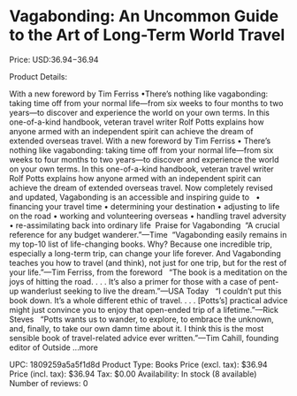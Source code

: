 # Vagabonding: An Uncommon Guide to the Art of Long-Term World Travel

Price: USD:$36.94-$36.94

Product Details:

With a new foreword by Tim Ferriss •There’s nothing like vagabonding: taking time off from your normal life—from six weeks to four months to two years—to discover and experience the world on your own terms. In this one-of-a-kind handbook, veteran travel writer Rolf Potts explains how anyone armed with an independent spirit can achieve the dream of extended overseas travel. With a new foreword by Tim Ferriss • There’s nothing like vagabonding: taking time off from your normal life—from six weeks to four months to two years—to discover and experience the world on your own terms. In this one-of-a-kind handbook, veteran travel writer Rolf Potts explains how anyone armed with an independent spirit can achieve the dream of extended overseas travel. Now completely revised and updated, Vagabonding is an accessible and inspiring guide to   • financing your travel time • determining your destination • adjusting to life on the road • working and volunteering overseas • handling travel adversity • re-assimilating back into ordinary life  Praise for Vagabonding  “A crucial reference for any budget wanderer.”—Time  “Vagabonding easily remains in my top-10 list of life-changing books. Why? Because one incredible trip, especially a long-term trip, can change your life forever. And Vagabonding teaches you how to travel (and think), not just for one trip, but for the rest of your life.”—Tim Ferriss, from the foreword   “The book is a meditation on the joys of hitting the road. . . . It’s also a primer for those with a case of pent-up wanderlust seeking to live the dream.”—USA Today   “I couldn’t put this book down. It’s a whole different ethic of travel. . . . [Potts’s] practical advice might just convince you to enjoy that open-ended trip of a lifetime.”—Rick Steves   “Potts wants us to wander, to explore, to embrace the unknown, and, finally, to take our own damn time about it. I think this is the most sensible book of travel-related advice ever written.”—Tim Cahill, founding editor of Outside ...more

UPC: 1809259a5a5f1d8d
Product Type: Books
Price (excl. tax): $36.94
Price (incl. tax): $36.94
Tax: $0.00
Availability: In stock (8 available)
Number of reviews: 0
